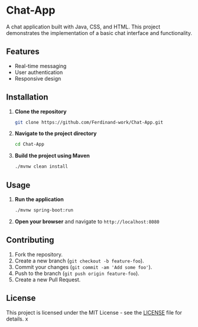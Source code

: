 # Chat-App

A chat application built with Java, CSS, and HTML. This project demonstrates the implementation of a basic chat interface and functionality.

## Features

- Real-time messaging
- User authentication
- Responsive design

## Installation

1. **Clone the repository**
    ```sh
    git clone https://github.com/Ferdinand-work/Chat-App.git
    ```
2. **Navigate to the project directory**
    ```sh
    cd Chat-App
    ```
3. **Build the project using Maven**
    ```sh
    ./mvnw clean install
    ```

## Usage

1. **Run the application**
    ```sh
    ./mvnw spring-boot:run
    ```
2. **Open your browser** and navigate to `http://localhost:8080`

## Contributing

1. Fork the repository.
2. Create a new branch (`git checkout -b feature-foo`).
3. Commit your changes (`git commit -am 'Add some foo'`).
4. Push to the branch (`git push origin feature-foo`).
5. Create a new Pull Request.

## License

This project is licensed under the MIT License - see the [LICENSE](LICENSE) file for details.
x
